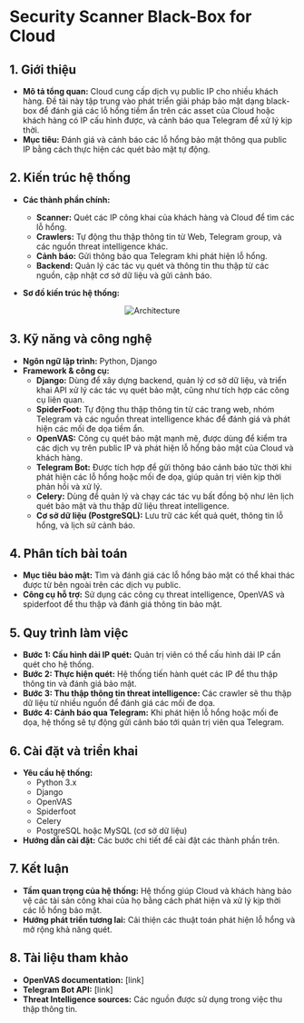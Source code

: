 
# Security Scanner Black-Box for Cloud

## 1. Giới thiệu
- **Mô tả tổng quan:** Cloud cung cấp dịch vụ public IP cho nhiều khách hàng. Đề tài này tập trung vào phát triển giải pháp bảo mật dạng black-box để đánh giá các lỗ hổng tiềm ẩn trên các asset của Cloud hoặc khách hàng có IP cấu hình được, và cảnh báo qua Telegram để xử lý kịp thời.
- **Mục tiêu:** Đánh giá và cảnh báo các lỗ hổng bảo mật thông qua public IP bằng cách thực hiện các quét bảo mật tự động.
  
## 2. Kiến trúc hệ thống
- **Các thành phần chính:**
  - **Scanner:** Quét các IP công khai của khách hàng và Cloud để tìm các lỗ hổng.
  - **Crawlers:** Tự động thu thập thông tin từ Web, Telegram group, và các nguồn threat intelligence khác.
  - **Cảnh báo:** Gửi thông báo qua Telegram khi phát hiện lỗ hổng.
  - **Backend:** Quản lý các tác vụ quét và thông tin thu thập từ các nguồn, cập nhật cơ sở dữ liệu và gửi cảnh báo.

- **Sơ đồ kiến trúc hệ thống:** 
<div style="text-align: center;">
    <img src="./images/VDT_P2_Architec.drawio-5.png" style="" alt="Architecture"/>
</div>

## 3. Kỹ năng và công nghệ
- **Ngôn ngữ lập trình:** Python, Django
- **Framework & công cụ:** 
  - **Django:** Dùng để xây dựng backend, quản lý cơ sở dữ liệu, và triển khai API xử lý các tác vụ quét bảo mật, cũng như tích hợp các công cụ liên quan.
  - **SpiderFoot:** Tự động thu thập thông tin từ các trang web, nhóm Telegram và các nguồn threat intelligence khác để đánh giá và phát hiện các mối đe dọa tiềm ẩn.
  - **OpenVAS:** Công cụ quét bảo mật mạnh mẽ, được dùng để kiểm tra các dịch vụ trên public IP và phát hiện lỗ hổng bảo mật của  Cloud và khách hàng.
  - **Telegram Bot:** Được tích hợp để gửi thông báo cảnh báo tức thời khi phát hiện các lỗ hổng hoặc mối đe dọa, giúp quản trị viên kịp thời phản hồi và xử lý.
  - **Celery:** Dùng để quản lý và chạy các tác vụ bất đồng bộ như lên lịch quét bảo mật và thu thập dữ liệu threat intelligence.
  - **Cơ sở dữ liệu (PostgreSQL):** Lưu trữ các kết quả quét, thông tin lỗ hổng, và lịch sử cảnh báo.


## 4. Phân tích bài toán
- **Mục tiêu bảo mật:** Tìm và đánh giá các lỗ hổng bảo mật có thể khai thác được từ bên ngoài trên các dịch vụ public.
- **Công cụ hỗ trợ:** Sử dụng các công cụ threat intelligence, OpenVAS và spiderfoot để thu thập và đánh giá thông tin bảo mật.

## 5. Quy trình làm việc
- **Bước 1: Cấu hình dải IP quét:** Quản trị viên có thể cấu hình dải IP cần quét cho hệ thống.
- **Bước 2: Thực hiện quét:** Hệ thống tiến hành quét các IP để thu thập thông tin và đánh giá bảo mật.
- **Bước 3: Thu thập thông tin threat intelligence:** Các crawler sẽ thu thập dữ liệu từ nhiều nguồn để đánh giá các mối đe dọa.
- **Bước 4: Cảnh báo qua Telegram:** Khi phát hiện lỗ hổng hoặc mối đe dọa, hệ thống sẽ tự động gửi cảnh báo tới quản trị viên qua Telegram.

## 6. Cài đặt và triển khai
- **Yêu cầu hệ thống:**
  - Python 3.x
  - Django
  - OpenVAS
  - Spiderfoot
  - Celery
  - PostgreSQL hoặc MySQL (cơ sở dữ liệu)
- **Hướng dẫn cài đặt:** Các bước chi tiết để cài đặt các thành phần trên.


## 7. Kết luận
- **Tầm quan trọng của hệ thống:** Hệ thống giúp Cloud và khách hàng bảo vệ các tài sản công khai của họ bằng cách phát hiện và xử lý kịp thời các lỗ hổng bảo mật.
- **Hướng phát triển tương lai:** Cải thiện các thuật toán phát hiện lỗ hổng và mở rộng khả năng quét.

## 8. Tài liệu tham khảo
- **OpenVAS documentation:** [link]
- **Telegram Bot API:** [link]
- **Threat Intelligence sources:** Các nguồn được sử dụng trong việc thu thập thông tin.
